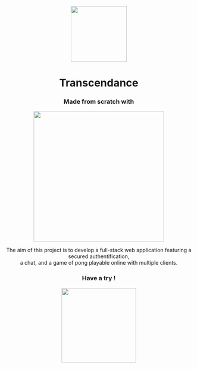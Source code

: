 <div align=center>
  
<img src="https://user-images.githubusercontent.com/105823790/171860148-c0b11827-51de-42e1-8213-e1e83249b081.png" width="150" height="150">

# Transcendance

### Made from scratch with

<img src="https://user-images.githubusercontent.com/105823790/189706735-071677fd-dbf3-4325-baea-bc282cc8405e.svg" width=350 />

The aim of this project is to develop a full-stack web application featuring a secured authentification, <br>a chat, and a game of pong playable online with multiple clients.

### Have a try !

<a href="https://transcendencedb.herokuapp.com"><img src="https://user-images.githubusercontent.com/105823790/189708759-8bd8f59d-003b-4375-bd5b-039fbe6234dd.svg" width=200/></a>
</div>

